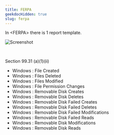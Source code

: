 ```yaml
---
title: FERPA
geekdocHidden: true
slug: ferpa
---
```


In \<FERPA> there is 1 report template.

![Screenshot](/cloud_vista/loganalytics/images/ferpa.png)

&nbsp;

Section 99.31 (a)(1)(ii)
* Windows : File Created
* Windows : Files Deleted
* Windows : Files Modified
* Windows : File Permission Changes
* Windows : Removable Disk Creates
* Windows : Removable Disk Deletes
* Windows : Removable Disk Failed Creates
* Windows : Removable Disk Failed Deletes
* Windows : Removable Disk Failed Modifications
* Windows : Removable Disk Failed Reads
* Windows : Removable Disk Modifications
* Windows : Removable Disk Reads



